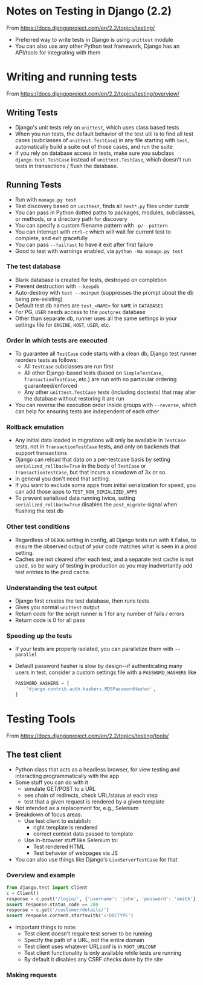 # Notes on Testing in Django (2.2)

From https://docs.djangoproject.com/en/2.2/topics/testing/

* Preferred way to write tests in Django is using `unittest` module
* You can also use any other Python test framework, Django has an API/tools for integrating with them

# Writing and running tests

From https://docs.djangoproject.com/en/2.2/topics/testing/overview/

## Writing Tests

* Django's unit tests rely on `unittest`, which uses class based tests
* When you run tests, the default behavior of the test util is to find all test cases (subclasses of `unittest.TestCase`) in any file starting with `test`, automatically build a suite out of those cases, and run the suite
* If you rely on database access in tests, make sure you subclass `django.test.TestCase` instead of `unittest.TestCase`, which doesn't run tests in transactions / flush the database.

## Running Tests

* Run with `manage.py test`
* Test discovery based on `unittest`, finds all `test*.py` files under curdir
* You can pass in Python dotted paths to packages, modules, subclasses, or methods, or a directory path for discovery
* You can specify a custom filename pattern with `-p/--pattern`
* You can interrupt with `ctrl-c` which will wait for current test to complete, and exit gracefully
* You can pass `--failfast` to have it exit after first failure
* Good to test with warnings enabled, via `python -Wa manage.py test`

### The test database

* Blank database is created for tests, destroyed on completion
* Prevent destruction with `--keepdb`
* Auto-destroy with `test --noinput` (suppresses the prompt about the db being pre-existing)
* Default test db names are `test_<NAME>` for `NAME` in `DATABASES`
* For PG, `USER` needs access to the `postgres` database
* Other than separate db, runner uses all the same settings in your settings file for `ENGINE`, `HOST`, `USER`, etc.

### Order in which tests are executed

* To guarantee all `TestCase` code starts with a clean db, Django test runner reorders tests as follows:
    * All `TestCase` subclasses are run first
    * All other Django-based tests (based on `SimpleTestCase`, `TransactionTestCase`, etc.) are run with no particular ordering guaranteed/enforced
    * Any other `unittest.TestCase` tests (including doctests) that may alter the database without restoring it are run
* You can reverse the execution order inside groups with `--reverse`, which can help for ensuring tests are independent of each other

### Rollback emulation

* Any initial data loaded in migrations will only be available in `TestCase` tests, not in `TransactionTestCase` tests, and only on backends that support transactions
* Django can reload that data on a per-testcase basis by setting `serialized_rollback=True` in the body of `TestCase` or `TransactionTestCase`, but that incurs a slowdown of 3x or so.
* In general you don't need that setting.
* If you want to exclude some apps from initial serialization for speed, you can add those apps to `TEST_NON_SERIALIZED_APPS`
* To prevent serialized data running twice, setting `serialized_rollback=True` disables the `post_migrate` signal when flushing the test db

### Other test conditions

* Regardless of `DEBUG` setting in config, all Django tests run with it False, to ensure the observed output of your code matches what is seen in a prod setting.
* Caches are not cleared after each test, and a separate test cache is not used, so be wary of testing in production as you may inadvertantly add test entries to the prod cache.

### Understanding the test output

* Django first creates the test database, then runs tests
* Gives you normal `unittest` output
* Return code for the script runner is 1 for any number of fails / errors
* Return code is 0 for all pass

### Speeding up the tests

* If your tests are properly isolated, you can parallelize them with `--parallel`
* Default password hasher is slow by design--if authenticating many users in test, consider a custom settings file with a `PASSWORD_HASHERS` like

    ```Python
    PASSWORD_HASHERS = [
        'django.contrib.auth.hashers.MD5PasswordHasher',
    ]
    ```

# Testing Tools

From https://docs.djangoproject.com/en/2.2/topics/testing/tools/

## The test client

* Python class that acts as a headless browser, for view testing and interacting programmatically with the app
* Some stuff you can do with it
    * simulate GET/POST to a URL
    * see chain of redirects, check URL/status at each step
    * test that a given request is rendered by a given template
* Not intended as a replacement for, e.g., Selenium
* Breakdown of focus areas:
    * Use test client to establish:
        * right template is rendered
        * correct context data passed to template
    * Use in-browser stuff like Selenium to:
        * Test rendered HTML
        * Test behavior of webpages via JS
* You can also use things like Django's `LiveServerTestCase` for that

### Overview and example

```Python
from django.test import Client
c = Client()
response = c.post('/login/', {'username': 'john', 'password': 'smith'})
assert response.status_code == 200
response = c.get('/customer/details/')
assert response.content.startswith('<!DOCTYPE')
```

* Important things to note:
    * Test client doesn't require test server to be running
    * Specify the path of a URL, not the entire domain
    * Test client uses whatever URLconf is in `ROOT_URLCONF`
    * Test client functionality is only available while tests are running
    * By default it disables any CSRF checks done by the site

### Making requests


